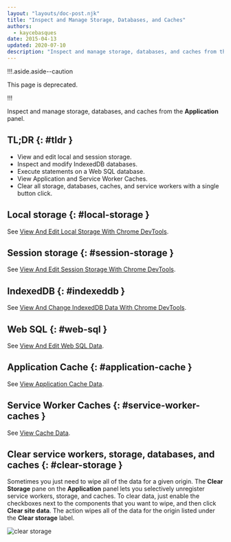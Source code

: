 ```yaml
---
layout: "layouts/doc-post.njk"
title: "Inspect and Manage Storage, Databases, and Caches"
authors:
  - kaycebasques
date: 2015-04-13
updated: 2020-07-10
description: "Inspect and manage storage, databases, and caches from the Application panel."
---
```


!!!.aside.aside--caution

This page is deprecated.

!!!

Inspect and manage storage, databases, and caches from the **Application** panel.

## TL;DR {: #tldr }

- View and edit local and session storage.
- Inspect and modify IndexedDB databases.
- Execute statements on a Web SQL database.
- View Application and Service Worker Caches.
- Clear all storage, databases, caches, and service workers with a single button click.

## Local storage {: #local-storage }

See [View And Edit Local Storage With Chrome DevTools][1].

## Session storage {: #session-storage }

See [View And Edit Session Storage With Chrome DevTools][2].

## IndexedDB {: #indexeddb }

See [View And Change IndexedDB Data With Chrome DevTools][3].

## Web SQL {: #web-sql }

See [View And Edit Web SQL Data][4].

## Application Cache {: #application-cache }

See [View Application Cache Data][5].

## Service Worker Caches {: #service-worker-caches }

See [View Cache Data][6].

## Clear service workers, storage, databases, and caches {: #clear-storage }

Sometimes you just need to wipe all of the data for a given origin. The **Clear Storage** pane on
the **Application** panel lets you selectively unregister service workers, storage, and caches. To
clear data, just enable the checkboxes next to the components that you want to wipe, and then click
**Clear site data**. The action wipes all of the data for the origin listed under the **Clear
storage** label.

![clear storage](/web/tools/chrome-devtools/manage-data/imgs/clear-storage.png)

[1]: /web/tools/chrome-devtools/storage/localstorage
[2]: /web/tools/chrome-devtools/storage/sessionstorage
[3]: /web/tools/chrome-devtools/storage/indexeddb
[4]: /web/tools/chrome-devtools/storage/websql
[5]: /web/tools/chrome-devtools/storage/applicationcache
[6]: /web/tools/chrome-devtools/storage/cache
